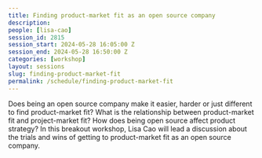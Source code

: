 ```yaml
---
title: Finding product-market fit as an open source company
description:
people: [lisa-cao]
session_id: 2815
session_start: 2024-05-28 16:05:00 Z
session_end: 2024-05-28 16:50:00 Z
categories: [workshop]
layout: sessions
slug: finding-product-market-fit
permalink: /schedule/finding-product-market-fit
---
```


Does being an open source company make it easier, harder or just different to find product-market fit? 
What is the relationship between product-market fit and project-market fit? How does being open source 
affect product strategy? In this breakout workshop, Lisa Cao will lead a discussion about the trials and 
wins of getting to product-market fit as an open source company. 
